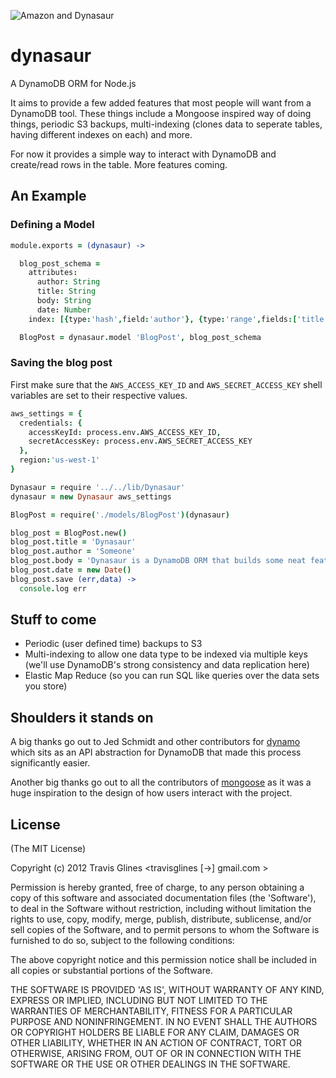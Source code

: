 ![Amazon and Dynasaur](http://upload.wikimedia.org/wikipedia/commons/4/4b/Amazon_Manaus_forest.jpg)

dynasaur
========

A DynamoDB ORM for Node.js

It aims to provide a few added features that most people will want from a DynamoDB tool.  These things include a Mongoose inspired way of doing things, periodic S3 backups, multi-indexing (clones data to seperate tables, having different indexes on each) and more.

For now it provides a simple way to interact with DynamoDB and create/read rows in the table.  More features coming.


## An Example

### Defining a Model


```coffeescript
module.exports = (dynasaur) ->

  blog_post_schema =
    attributes:
      author: String
      title: String
      body: String
      date: Number
    index: [{type:'hash',field:'author'}, {type:'range',fields:['title','date']}]

  BlogPost = dynasaur.model 'BlogPost', blog_post_schema
```



### Saving the blog post

First make sure that the `AWS_ACCESS_KEY_ID` and `AWS_SECRET_ACCESS_KEY` shell variables are set to their respective values.

```coffeescript
aws_settings = {
  credentials: {
    accessKeyId: process.env.AWS_ACCESS_KEY_ID,
    secretAccessKey: process.env.AWS_SECRET_ACCESS_KEY
  },
  region:'us-west-1'
}

Dynasaur = require '../../lib/Dynasaur'
dynasaur = new Dynasaur aws_settings

BlogPost = require('./models/BlogPost')(dynasaur)

blog_post = BlogPost.new()
blog_post.title = 'Dynasaur'
blog_post.author = 'Someone'
blog_post.body = 'Dynasaur is a DynamoDB ORM that builds some neat features on top of DynamoDB'
blog_post.date = new Date()
blog_post.save (err,data) ->
  console.log err
```


## Stuff to come

* Periodic (user defined time) backups to S3
* Multi-indexing to allow one data type to be indexed via multiple keys (we'll use DynamoDB's strong consistency and data replication here)
* Elastic Map Reduce (so you can run SQL like queries over the data sets you store)


## Shoulders it stands on

A big thanks go out to Jed Schmidt and other contributors for [dynamo](https://github.com/jed/dynamo) which sits as an API abstraction for DynamoDB that made this process significantly easier.

Another big thanks go out to all the contributors of [mongoose](https://github.com/LearnBoost/mongoose) as it was a huge inspiration to the design of how users interact with the project.


## License 

(The MIT License)

Copyright (c) 2012 Travis Glines &lt;travisglines [->] gmail.com &gt;

Permission is hereby granted, free of charge, to any person obtaining
a copy of this software and associated documentation files (the
'Software'), to deal in the Software without restriction, including
without limitation the rights to use, copy, modify, merge, publish,
distribute, sublicense, and/or sell copies of the Software, and to
permit persons to whom the Software is furnished to do so, subject to
the following conditions:

The above copyright notice and this permission notice shall be
included in all copies or substantial portions of the Software.

THE SOFTWARE IS PROVIDED 'AS IS', WITHOUT WARRANTY OF ANY KIND,
EXPRESS OR IMPLIED, INCLUDING BUT NOT LIMITED TO THE WARRANTIES OF
MERCHANTABILITY, FITNESS FOR A PARTICULAR PURPOSE AND NONINFRINGEMENT.
IN NO EVENT SHALL THE AUTHORS OR COPYRIGHT HOLDERS BE LIABLE FOR ANY
CLAIM, DAMAGES OR OTHER LIABILITY, WHETHER IN AN ACTION OF CONTRACT,
TORT OR OTHERWISE, ARISING FROM, OUT OF OR IN CONNECTION WITH THE
SOFTWARE OR THE USE OR OTHER DEALINGS IN THE SOFTWARE.